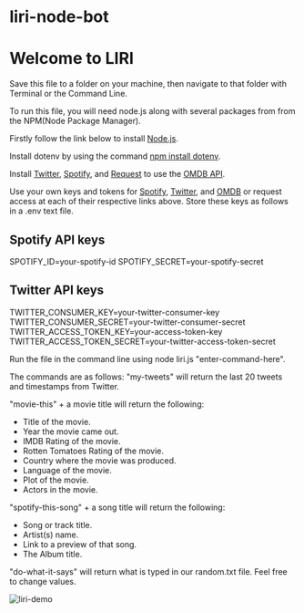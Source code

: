 # liri-node-bot

# Welcome to LIRI

Save this file to a folder on your machine, then navigate to that folder with Terminal or the Command Line.

To run this file, you will need node.js along with several packages from from the NPM(Node Package Manager).  

Firstly follow the link below to install [Node.js](https://nodejs.org/en/).

Install dotenv by using the command [npm install dotenv](https://www.npmjs.com/package/dotenv).

Install [Twitter](https://www.npmjs.com/package/twitter), [Spotify](https://www.npmjs.com/package/node-spotify-api), and [Request](https://www.npmjs.com/package/request) to use the [OMDB API](http://www.omdbapi.com/). 

Use your own keys and tokens for [Spotify](https://developer.spotify.com/dashboard/login), [Twitter](https://apps.twitter.com/app/new), and [OMDB](http://www.omdbapi.com/apikey.aspx) or request access at each of their respective links above. Store these keys as follows in a .env text file. 

## Spotify API keys

SPOTIFY_ID=your-spotify-id
SPOTIFY_SECRET=your-spotify-secret

## Twitter API keys

TWITTER_CONSUMER_KEY=your-twitter-consumer-key
TWITTER_CONSUMER_SECRET=your-twitter-consumer-secret
TWITTER_ACCESS_TOKEN_KEY=your-access-token-key
TWITTER_ACCESS_TOKEN_SECRET=your-twitter-access-token-secret



Run the file in the command line using node liri.js "enter-command-here".

The commands are as follows:
"my-tweets" will return the last 20 tweets and timestamps from Twitter.

"movie-this" + a movie title will return the following:  
  * Title of the movie.
  * Year the movie came out.
  * IMDB Rating of the movie.
  * Rotten Tomatoes Rating of the movie.
  * Country where the movie was produced.
  * Language of the movie.
  * Plot of the movie.
  * Actors in the movie.

"spotify-this-song" + a song title will return the following:
  * Song or track title.
  * Artist(s) name.
  * Link to a preview of that song.
  * The Album title.

"do-what-it-says" will return what is typed in our random.txt file.  Feel free to change values.  

![liri-demo](https://media.giphy.com/media/2zcrZKSYFX9LnhKtFy/giphy.gif)

